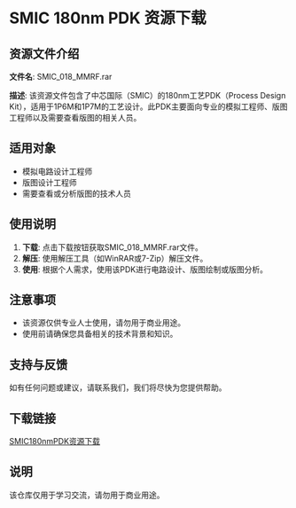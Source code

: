 # SMIC 180nm PDK 资源下载

## 资源文件介绍

**文件名**: SMIC_018_MMRF.rar

**描述**: 该资源文件包含了中芯国际（SMIC）的180nm工艺PDK（Process Design Kit），适用于1P6M和1P7M的工艺设计。此PDK主要面向专业的模拟工程师、版图工程师以及需要查看版图的相关人员。

## 适用对象

- 模拟电路设计工程师
- 版图设计工程师
- 需要查看或分析版图的技术人员

## 使用说明

1. **下载**: 点击下载按钮获取SMIC_018_MMRF.rar文件。
2. **解压**: 使用解压工具（如WinRAR或7-Zip）解压文件。
3. **使用**: 根据个人需求，使用该PDK进行电路设计、版图绘制或版图分析。

## 注意事项

- 该资源仅供专业人士使用，请勿用于商业用途。
- 使用前请确保您具备相关的技术背景和知识。

## 支持与反馈

如有任何问题或建议，请联系我们，我们将尽快为您提供帮助。

## 下载链接
[SMIC180nmPDK资源下载](https://pan.quark.cn/s/9294469ce811)

## 说明

该仓库仅用于学习交流，请勿用于商业用途。
